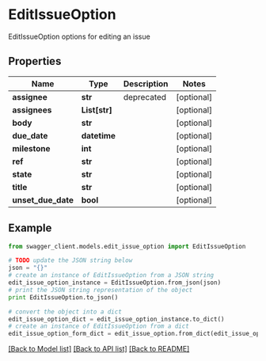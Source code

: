 # EditIssueOption

EditIssueOption options for editing an issue

## Properties
Name | Type | Description | Notes
------------ | ------------- | ------------- | -------------
**assignee** | **str** | deprecated | [optional] 
**assignees** | **List[str]** |  | [optional] 
**body** | **str** |  | [optional] 
**due_date** | **datetime** |  | [optional] 
**milestone** | **int** |  | [optional] 
**ref** | **str** |  | [optional] 
**state** | **str** |  | [optional] 
**title** | **str** |  | [optional] 
**unset_due_date** | **bool** |  | [optional] 

## Example

```python
from swagger_client.models.edit_issue_option import EditIssueOption

# TODO update the JSON string below
json = "{}"
# create an instance of EditIssueOption from a JSON string
edit_issue_option_instance = EditIssueOption.from_json(json)
# print the JSON string representation of the object
print EditIssueOption.to_json()

# convert the object into a dict
edit_issue_option_dict = edit_issue_option_instance.to_dict()
# create an instance of EditIssueOption from a dict
edit_issue_option_form_dict = edit_issue_option.from_dict(edit_issue_option_dict)
```
[[Back to Model list]](../README.md#documentation-for-models) [[Back to API list]](../README.md#documentation-for-api-endpoints) [[Back to README]](../README.md)


